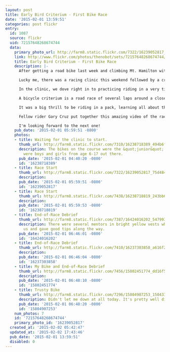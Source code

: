 ```yaml
---
layout: post
title: Early Bird Criterium - First Bike Race
date: '2015-02-01 13:59:51'
categories: post flickr
entry:
  id: 1087
  source: flickr
  uid: 72157648268674744
  data:
    primary_photo_url: http://farm8.static.flickr.com/7322/16239052817_75d4848fe4_m.jpg
    link: http://www.flickr.com/photos/thenobot/sets/72157648268674744/
    title: Early Bird Criterium - First Bike Race
    description: |-
      After getting a road bike last week and climbing Mt. Hamilton with Richie, David, and Ruslan, I thought it would be fun to try out racing. Ruslan is an avid racer and pointed me to ncnca.org, which has a comprehensive schedule of events.

      Lucky me, there was a racing clinic this weekend followed by a criterium race!

      In the clinic, we dove right in to practicing riding in a very tight pack - touching elbows at times, then riding in a tight three-wide fomation, then a rolling paceline, and finally in single file. This lasted about 45 minutes, then we had a debrief, a few minutes break, then off to the criterium.

      A bicycle criterium is a road race of several laps around a closed-off course. In this case, it was a 40 minute race in an industrial area of Fremont, which made for 11 laps around the 2.x mile course. I raced in the &quot;Cat 5 Men's 30-44&quot; group. Cat 5 is the least experienced of all bike racing groups, which was perfect for me.

      It was a big thrill to be riding in a pack, learning all about the huge advantage of drafting. Despite losing the draft in several places, I managed to stay with the lead pack and finished around midpack.

      Fellow rider Gary Cruz put together this amazing video of the race: <a href="https://www.youtube.com/watch?v=Iq39wqdk2CM">www.youtube.com/watch?v=Iq39wqdk2CM</a> You can see me briefly take the lead at 13:20 :)

      I'm looking forward to the next one!
    pub_date: '2015-02-01 05:59:51 -0800'
    photos:
    - title: Waiting for the clinic to start.
      thumb_url: http://farm8.static.flickr.com/7310/16238718389_494b6ffbdc_s.jpg
      description: The bikes on the course were the &quot;junior&quot; division. There
        were boys and girls from age 6-17 out there.
      pub_date: '2015-02-01 04:40:20 -0800'
      id: '16238718389'
    - title: Race Start
      thumb_url: http://farm8.static.flickr.com/7322/16239052817_75d4848fe4_s.jpg
      description: 
      pub_date: '2015-02-01 05:59:51 -0800'
      id: '16239052817'
    - title: Race Start
      thumb_url: http://farm8.static.flickr.com/7438/16238718819_243bb6d0c9_s.jpg
      description: 
      pub_date: '2015-02-01 05:59:53 -0800'
      id: '16238718819'
    - title: End-of-Race Debrief
      thumb_url: http://farm8.static.flickr.com/7387/16424016202_547993ce2e_s.jpg
      description: There were several mentors in bright yellow vests who rode with
        us and gave good tips along the way.
      pub_date: '2015-02-01 06:46:01 -0800'
      id: '16424016202'
    - title: End-of-Race Debrief
      thumb_url: http://farm8.static.flickr.com/7410/16237303858_a616f21ac8_s.jpg
      description: 
      pub_date: '2015-02-01 06:46:04 -0800'
      id: '16237303858'
    - title: My Bike and End-of-Race Debrief
      thumb_url: http://farm8.static.flickr.com/7456/15802451774_dd16f519fe_s.jpg
      description: 
      pub_date: '2015-02-01 06:48:10 -0800'
      id: '15802451774'
    - title: Trusty Bike
      thumb_url: http://farm8.static.flickr.com/7296/15804907253_1504335e12_s.jpg
      description: Didn't let me down at all today. It's pretty well dialed in now.
      pub_date: '2015-02-01 06:48:20 -0800'
      id: '15804907253'
    num_photos: 7
    id: '72157648268674744'
    primary_photo_id: '16239052817'
  created_at: '2015-02-02 05:42:47'
  updated_at: '2015-02-02 17:43:46'
  pub_date: '2015-02-01 13:59:51'
  disabled: 0
---
```

